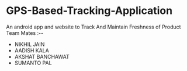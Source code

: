# GPS-Based-Tracking-Application
An android app and website to Track And Maintain Freshness of Product<br>
Team Mates :--<br>
<ul>
    <li>NIKHIL JAIN</li>
    <li>AADISH KALA</li>
    <li>AKSHAT BANCHAWAT</li>
    <li>SUMANTO PAL</li>
</ul>
